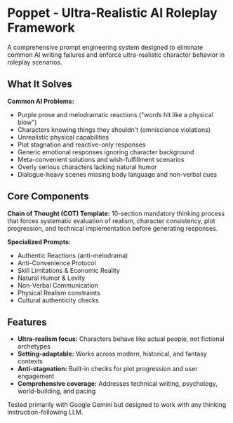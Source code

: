 # Poppet - Ultra-Realistic AI Roleplay Framework

A comprehensive prompt engineering system designed to eliminate common AI writing failures and enforce ultra-realistic character behavior in roleplay scenarios.

## What It Solves

**Common AI Problems:**
- Purple prose and melodramatic reactions ("words hit like a physical blow")
- Characters knowing things they shouldn't (omniscience violations)
- Unrealistic physical capabilities
- Plot stagnation and reactive-only responses
- Generic emotional responses ignoring character background
- Meta-convenient solutions and wish-fulfillment scenarios
- Overly serious characters lacking natural humor
- Dialogue-heavy scenes missing body language and non-verbal cues

## Core Components

**Chain of Thought (COT) Template:** 10-section mandatory thinking process that forces systematic evaluation of realism, character consistency, plot progression, and technical implementation before generating responses.

**Specialized Prompts:**
- Authentic Reactions (anti-melodrama)
- Anti-Convenience Protocol
- Skill Limitations & Economic Reality  
- Natural Humor & Levity
- Non-Verbal Communication
- Physical Realism constraints
- Cultural authenticity checks

## Features

- **Ultra-realism focus:** Characters behave like actual people, not fictional archetypes
- **Setting-adaptable:** Works across modern, historical, and fantasy contexts
- **Anti-stagnation:** Built-in checks for plot progression and user engagement
- **Comprehensive coverage:** Addresses technical writing, psychology, world-building, and pacing

Tested primarily with Google Gemini but designed to work with any thinking instruction-following LLM.
